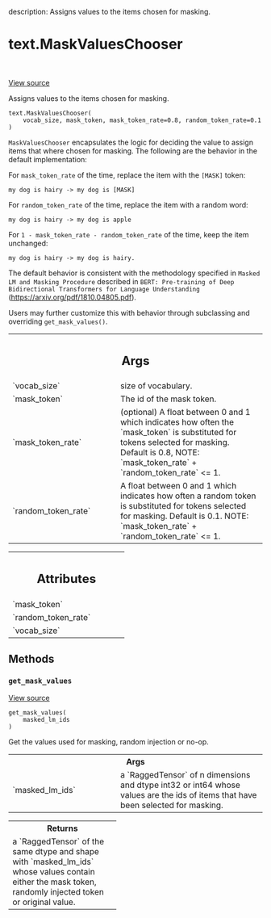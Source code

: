 description: Assigns values to the items chosen for masking.

<div itemscope itemtype="http://developers.google.com/ReferenceObject">
<meta itemprop="name" content="text.MaskValuesChooser" />
<meta itemprop="path" content="Stable" />
<meta itemprop="property" content="__init__"/>
<meta itemprop="property" content="get_mask_values"/>
</div>

# text.MaskValuesChooser

<!-- Insert buttons and diff -->

<table class="tfo-notebook-buttons tfo-api nocontent" align="left">

</table>

<a target="_blank" class="external" href="https://github.com/tensorflow/text/tree/master/tensorflow_text/python/ops/masking_ops.py">View
source</a>

Assigns values to the items chosen for masking.

<pre class="devsite-click-to-copy prettyprint lang-py tfo-signature-link">
<code>text.MaskValuesChooser(
    vocab_size, mask_token, mask_token_rate=0.8, random_token_rate=0.1
)
</code></pre>



<!-- Placeholder for "Used in" -->

`MaskValuesChooser` encapsulates the logic for deciding the value to assign
items that where chosen for masking. The following are the behavior in the
default implementation:

For `mask_token_rate` of the time, replace the item with the `[MASK]` token:

```
my dog is hairy -> my dog is [MASK]
```

For `random_token_rate` of the time, replace the item with a random word:

```
my dog is hairy -> my dog is apple
```

For `1 - mask_token_rate - random_token_rate` of the time, keep the item
unchanged:

```
my dog is hairy -> my dog is hairy.
```

The default behavior is consistent with the methodology specified in
`Masked LM and Masking Procedure` described in `BERT: Pre-training of Deep
Bidirectional Transformers for Language Understanding`
(https://arxiv.org/pdf/1810.04805.pdf).

Users may further customize this with behavior through subclassing and
overriding `get_mask_values()`.

<!-- Tabular view -->
 <table class="responsive fixed orange">
<colgroup><col width="214px"><col></colgroup>
<tr><th colspan="2"><h2 class="add-link">Args</h2></th></tr>

<tr>
<td>
`vocab_size`
</td>
<td>
size of vocabulary.
</td>
</tr><tr>
<td>
`mask_token`
</td>
<td>
The id of the mask token.
</td>
</tr><tr>
<td>
`mask_token_rate`
</td>
<td>
(optional) A float between 0 and 1 which indicates how
often the `mask_token` is substituted for tokens selected for masking.
Default is 0.8, NOTE: `mask_token_rate` + `random_token_rate` <= 1.
</td>
</tr><tr>
<td>
`random_token_rate`
</td>
<td>
A float between 0 and 1 which indicates how often a
random token is substituted for tokens selected for masking. Default is
0.1. NOTE: `mask_token_rate` + `random_token_rate` <= 1.
</td>
</tr>
</table>





<!-- Tabular view -->
 <table class="responsive fixed orange">
<colgroup><col width="214px"><col></colgroup>
<tr><th colspan="2"><h2 class="add-link">Attributes</h2></th></tr>

<tr>
<td>
`mask_token`
</td>
<td>

</td>
</tr><tr>
<td>
`random_token_rate`
</td>
<td>

</td>
</tr><tr>
<td>
`vocab_size`
</td>
<td>

</td>
</tr>
</table>



## Methods

<h3 id="get_mask_values"><code>get_mask_values</code></h3>

<a target="_blank" class="external" href="https://github.com/tensorflow/text/tree/master/tensorflow_text/python/ops/masking_ops.py">View
source</a>

<pre class="devsite-click-to-copy prettyprint lang-py tfo-signature-link">
<code>get_mask_values(
    masked_lm_ids
)
</code></pre>

Get the values used for masking, random injection or no-op.


<!-- Tabular view -->
 <table class="responsive fixed orange">
<colgroup><col width="214px"><col></colgroup>
<tr><th colspan="2">Args</th></tr>

<tr>
<td>
`masked_lm_ids`
</td>
<td>
a `RaggedTensor` of n dimensions and dtype int32 or int64
whose values are the ids of items that have been selected for masking.
</td>
</tr>
</table>



<!-- Tabular view -->
 <table class="responsive fixed orange">
<colgroup><col width="214px"><col></colgroup>
<tr><th colspan="2">Returns</th></tr>
<tr class="alt">
<td colspan="2">
a `RaggedTensor` of the same dtype and shape with `masked_lm_ids` whose
values contain either the mask token, randomly injected token or original
value.
</td>
</tr>

</table>





